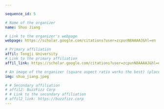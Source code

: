 ```yaml
---

sequence_id: 5

# Name of the organizer
name: Shuo Jiang

# Link to the organizer's webpage
webpage: https://scholar.google.com/citations?user=zcpunN8AAAAJ&hl=en

# Primary affiliation
affil: Tongji University
# Link to the primary affiliation
affil_link: https://scholar.google.com/citations?user=zcpunN8AAAAJ&hl=en

# An image of the organizer (square aspect ratio works the best) (place in the `assets/img/organizers` directory)
img: shuo_jiang.jpeg

# # Secondary affiliation
# affil2: BuzzFizz Corp
# # Link to the secondary affiliation
# affil2_link: https://buzzfizz.corp
---
```

